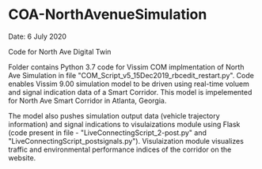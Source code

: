 # COA-NorthAvenueSimulation

Date: 6 July 2020

Code for North Ave Digital Twin 

Folder contains Python 3.7 code for Vissim COM implmentation of North Ave Simulation in file "COM_Script_v5_15Dec2019_rbcedit_restart.py". Code enables Vissim 9.00 simulation model to be driven using real-time voluem and signal indication data of a Smart Corridor. This model is impelemented for North Ave Smart Corridor in Atlanta, Georgia.

The model also pushes simulation output data (vehicle trajectory information) and signal indications to visulaizations module using Flask (code present in file - "LiveConnectingScript_2-post.py" and "LiveConnectingScript_postsignals.py"). Visulaization module visualizes traffic and environmental performance indices of the corridor on the website. 



